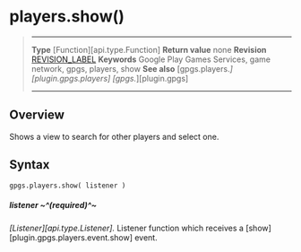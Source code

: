 # players.show()

> --------------------- ------------------------------------------------------------------------------------------
> __Type__              [Function][api.type.Function]
> __Return value__      none
> __Revision__          [REVISION_LABEL](REVISION_URL)
> __Keywords__          Google Play Games Services, game network, gpgs, players, show
> __See also__          [gpgs.players.*][plugin.gpgs.players]
>                       [gpgs.*][plugin.gpgs]
> --------------------- ------------------------------------------------------------------------------------------

## Overview

Shows a view to search for other players and select one.

## Syntax

	gpgs.players.show( listener )

##### listener ~^(required)^~
_[Listener][api.type.Listener]._ Listener function which receives a [show][plugin.gpgs.players.event.show] event.